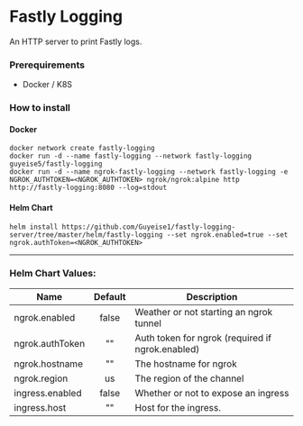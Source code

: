 # Fastly Logging
An HTTP server to print Fastly logs.

### Prerequirements
* Docker / K8S 
### How to install

#### Docker
```shell
docker network create fastly-logging
docker run -d --name fastly-logging --network fastly-logging guyeise5/fastly-logging
docker run -d --name ngrok-fastly-logging --network fastly-logging -e NGROK_AUTHTOKEN=<NGROK_AUTHTOKEN> ngrok/ngrok:alpine http http://fastly-logging:8080 --log=stdout
```

#### Helm Chart
```shell
helm install https://github.com/Guyeise1/fastly-logging-server/tree/master/helm/fastly-logging --set ngrok.enabled=true --set ngrok.authToken=<NGROK_AUTHTOKEN> 
```

---

### Helm Chart Values:
| Name            | Default | Description                                      |  
|-----------------|:-------:|--------------------------------------------------|
| ngrok.enabled   |  false  | Weather or not starting an ngrok tunnel          |
| ngrok.authToken |   ""    | Auth token for ngrok (required if ngrok.enabled) |
| ngrok.hostname  |   ""    | The hostname for ngrok                           |
| ngrok.region    |   us    | The region of the channel                        |
| ingress.enabled |  false  | Whether or not to expose an ingress              |
| ingress.host    |   ""    | Host for the ingress.                            |
